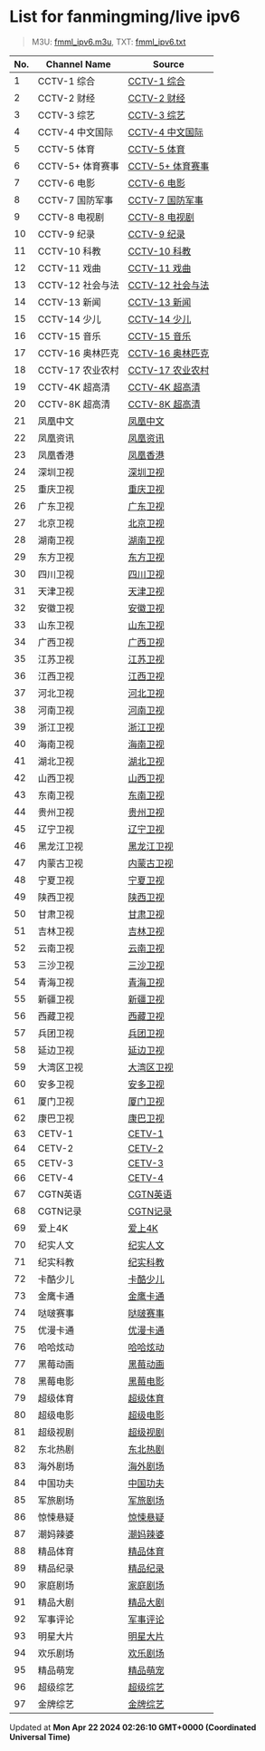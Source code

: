 # List for **fanmingming/live ipv6**

> M3U: [fmml_ipv6.m3u](/fmml_ipv6.m3u), TXT: [fmml_ipv6.txt](/txt/fmml_ipv6.txt)

| No.  | Channel Name | Source |
| --- | ------------ | --- |
| 1 | CCTV-1 综合 | [CCTV-1 综合](http://[2409:8087:1a01:df::7005]:80/ottrrs.hl.chinamobile.com/PLTV/88888888/224/3221226559/index.m3u8) |
| 2 | CCTV-2 财经 | [CCTV-2 财经](http://[2409:8087:1a01:df::7005]:80/ottrrs.hl.chinamobile.com/PLTV/88888888/224/3221226540/index.m3u8) |
| 3 | CCTV-3 综艺 | [CCTV-3 综艺](http://[2409:8087:1a01:df::4077]:80/PLTV/88888888/224/3221225799/index.m3u8) |
| 4 | CCTV-4 中文国际 | [CCTV-4 中文国际](http://[2409:8087:1a01:df::7005]:80/ottrrs.hl.chinamobile.com/PLTV/88888888/224/3221226428/index.m3u8) |
| 5 | CCTV-5 体育 | [CCTV-5 体育](http://[2409:8087:1a01:df::4077]:80/ottrrs.hl.chinamobile.com/PLTV/88888888/224/3221226019/index.m3u8) |
| 6 | CCTV-5+ 体育赛事 | [CCTV-5+ 体育赛事](http://[2409:8087:1a01:df::4077]:80/PLTV/88888888/224/3221225507/index.m3u8) |
| 7 | CCTV-6 电影 | [CCTV-6 电影](http://[2409:8087:1a01:df::4077]:80/ottrrs.hl.chinamobile.com/PLTV/88888888/224/3221226010/index.m3u8) |
| 8 | CCTV-7 国防军事 | [CCTV-7 国防军事](http://[2409:8087:1a01:df::7005]:80/ottrrs.hl.chinamobile.com/PLTV/88888888/224/3221225733/index.m3u8) |
| 9 | CCTV-8 电视剧 | [CCTV-8 电视剧](http://[2409:8087:1a01:df::4077]:80/ottrrs.hl.chinamobile.com/PLTV/88888888/224/3221226008/index.m3u8) |
| 10 | CCTV-9 纪录 | [CCTV-9 纪录](http://[2409:8087:1a01:df::4077]:80/ottrrs.hl.chinamobile.com/PLTV/88888888/224/3221225734/index.m3u8) |
| 11 | CCTV-10 科教 | [CCTV-10 科教](http://[2409:8087:1a01:df::4077]:80/PLTV/88888888/224/3221225677/index.m3u8) |
| 12 | CCTV-11 戏曲 | [CCTV-11 戏曲](http://[2409:8087:1a01:df::7005]:80/ottrrs.hl.chinamobile.com/PLTV/88888888/224/3221226565/index.m3u8) |
| 13 | CCTV-12 社会与法 | [CCTV-12 社会与法](http://[2409:8087:1a01:df::4077]:80/ottrrs.hl.chinamobile.com/PLTV/88888888/224/3221225731/index.m3u8) |
| 14 | CCTV-13 新闻 | [CCTV-13 新闻](http://[2409:8087:1a01:df::7005]:80/ottrrs.hl.chinamobile.com/PLTV/88888888/224/3221226537/index.m3u8) |
| 15 | CCTV-14 少儿 | [CCTV-14 少儿](http://[2409:8087:1a01:df::4077]:80/ottrrs.hl.chinamobile.com/PLTV/88888888/224/3221225732/index.m3u8) |
| 16 | CCTV-15 音乐 | [CCTV-15 音乐](http://[2409:8087:1a01:df::7005]:80/ottrrs.hl.chinamobile.com/PLTV/88888888/224/3221226476/index.m3u8) |
| 17 | CCTV-16 奥林匹克 | [CCTV-16 奥林匹克](http://[2409:8087:1a01:df::4077]:80/PLTV/88888888/224/3221225893/index.m3u8) |
| 18 | CCTV-17 农业农村 | [CCTV-17 农业农村](http://[2409:8087:1a01:df::7005]:80/ottrrs.hl.chinamobile.com/PLTV/88888888/224/3221225765/index.m3u8) |
| 19 | CCTV-4K 超高清 | [CCTV-4K 超高清](http://27.222.3.214/liveali-tp4k.cctv.cn/live/4K10M.stream/playlist.m3u8) |
| 20 | CCTV-8K 超高清 | [CCTV-8K 超高清](https://tv.cry33.com/ys4k.php?id=8k) |
| 21 | 凤凰中文 | [凤凰中文](http://play-flive.ifeng.com/live/06OLEGEGM4G.m3u8) |
| 22 | 凤凰资讯 | [凤凰资讯](http://play-flive.ifeng.com/live/06OLEEWQKN4.m3u8) |
| 23 | 凤凰香港 | [凤凰香港](http://113.64.145.91:8081/hls/38/index.m3u8) |
| 24 | 深圳卫视 | [深圳卫视](http://[2409:8087:1a01:df::7005]:80/ottrrs.hl.chinamobile.com/PLTV/88888888/224/3221226313/index.m3u8) |
| 25 | 重庆卫视 | [重庆卫视](http://[2409:8087:1a01:df::7005]:80/ottrrs.hl.chinamobile.com/PLTV/88888888/224/3221226409/index.m3u8) |
| 26 | 广东卫视 | [广东卫视](http://[2409:8087:1a01:df::7005]:80/ottrrs.hl.chinamobile.com/PLTV/88888888/224/3221226248/index.m3u8) |
| 27 | 北京卫视 | [北京卫视](http://[2409:8087:1a01:df::7005]:80/ottrrs.hl.chinamobile.com/PLTV/88888888/224/3221226450/index.m3u8) |
| 28 | 湖南卫视 | [湖南卫视](http://[2409:8087:1a01:df::7005]:80/ottrrs.hl.chinamobile.com/PLTV/88888888/224/3221226307/index.m3u8) |
| 29 | 东方卫视 | [东方卫视](http://[2409:8087:1a01:df::7005]:80/ottrrs.hl.chinamobile.com/PLTV/88888888/224/3221226345/index.m3u8) |
| 30 | 四川卫视 | [四川卫视](http://[2409:8087:1a01:df::7005]:80/ottrrs.hl.chinamobile.com/PLTV/88888888/224/3221226338/index.m3u8) |
| 31 | 天津卫视 | [天津卫视](http://[2409:8087:1a01:df::7005]:80/ottrrs.hl.chinamobile.com/PLTV/88888888/224/3221226459/index.m3u8) |
| 32 | 安徽卫视 | [安徽卫视](http://[2409:8087:1a01:df::7005]:80/ottrrs.hl.chinamobile.com/PLTV/88888888/224/3221226391/index.m3u8) |
| 33 | 山东卫视 | [山东卫视](http://[2409:8087:1a01:df::7005]:80/ottrrs.hl.chinamobile.com/PLTV/88888888/224/3221226456/index.m3u8) |
| 34 | 广西卫视 | [广西卫视](http://[2409:8087:1a01:df::7005]:80/ottrrs.hl.chinamobile.com/PLTV/88888888/224/3221226549/index.m3u8) |
| 35 | 江苏卫视 | [江苏卫视](http://[2409:8087:1a01:df::7005]:80/ottrrs.hl.chinamobile.com/PLTV/88888888/224/3221226310/index.m3u8) |
| 36 | 江西卫视 | [江西卫视](http://[2409:8087:1a01:df::7005]:80/ottrrs.hl.chinamobile.com/PLTV/88888888/224/3221226344/index.m3u8) |
| 37 | 河北卫视 | [河北卫视](http://[2409:8087:1a01:df::7005]:80/ottrrs.hl.chinamobile.com/PLTV/88888888/224/3221226406/index.m3u8) |
| 38 | 河南卫视 | [河南卫视](http://[2409:8087:1a01:df::7005]:80/ottrrs.hl.chinamobile.com/PLTV/88888888/224/3221226480/index.m3u8) |
| 39 | 浙江卫视 | [浙江卫视](http://[2409:8087:1a01:df::7005]:80/ottrrs.hl.chinamobile.com/PLTV/88888888/224/3221226339/index.m3u8) |
| 40 | 海南卫视 | [海南卫视](http://[2409:8087:1a01:df::7005]:80/ottrrs.hl.chinamobile.com/PLTV/88888888/224/3221226465/index.m3u8) |
| 41 | 湖北卫视 | [湖北卫视](http://[2409:8087:1a01:df::7005]:80/ottrrs.hl.chinamobile.com/PLTV/88888888/224/3221226477/index.m3u8) |
| 42 | 山西卫视 | [山西卫视](http://[2409:8087:5e01:34::21]:6610/ZTE_CMS/00000001000000060000000000000318/index.m3u8?IAS) |
| 43 | 东南卫视 | [东南卫视](http://[2409:8087:1a01:df::7005]:80/ottrrs.hl.chinamobile.com/PLTV/88888888/224/3221226341/index.m3u8) |
| 44 | 贵州卫视 | [贵州卫视](http://[2409:8087:1a01:df::7005]:80/ottrrs.hl.chinamobile.com/PLTV/88888888/224/3221226474/index.m3u8) |
| 45 | 辽宁卫视 | [辽宁卫视](http://[2409:8087:1a01:df::7005]:80/ottrrs.hl.chinamobile.com/PLTV/88888888/224/3221226546/index.m3u8) |
| 46 | 黑龙江卫视 | [黑龙江卫视](http://[2409:8087:1a01:df::7005]:80/ottrrs.hl.chinamobile.com/PLTV/88888888/224/3221226327/index.m3u8) |
| 47 | 内蒙古卫视 | [内蒙古卫视](http://[2409:8087:5e01:34::20]:6610/ZTE_CMS/00000001000000060000000000000319/index.m3u8?IAS) |
| 48 | 宁夏卫视 | [宁夏卫视](http://[2409:8087:5e01:34::20]:6610/ZTE_CMS/00000001000000060000000000000309/index.m3u8?IAS) |
| 49 | 陕西卫视 | [陕西卫视](http://[2409:8087:5e01:34::22]:6610/ZTE_CMS/00000001000000060000000000000313/index.m3u8?IAS) |
| 50 | 甘肃卫视 | [甘肃卫视](http://[2409:8087:1a0b:df::4005]:80/ottrrs.hl.chinamobile.com/PLTV/88888888/224/3221225633/index.m3u8) |
| 51 | 吉林卫视 | [吉林卫视](http://[2409:8087:1a01:df::7005]:80/ottrrs.hl.chinamobile.com/PLTV/88888888/224/3221226397/index.m3u8) |
| 52 | 云南卫视 | [云南卫视](http://[2409:8087:5e01:34::22]:6610/ZTE_CMS/00000001000000060000000000000305/index.m3u8?IAS) |
| 53 | 三沙卫视 | [三沙卫视](http://[2409:8087:5e01:34::21]:6610/ZTE_CMS/08984400000000060000000000000319/index.m3u8?IAS) |
| 54 | 青海卫视 | [青海卫视](http://[2409:8087:1a0b:df::4002]:80/ottrrs.hl.chinamobile.com/PLTV/88888888/224/3221225628/index.m3u8) |
| 55 | 新疆卫视 | [新疆卫视](http://[2409:8087:1a0b:df::4005]:80/ottrrs.hl.chinamobile.com/PLTV/88888888/224/3221225635/index.m3u8) |
| 56 | 西藏卫视 | [西藏卫视](http://[2409:8087:5e01:34::23]:6610/ZTE_CMS/00000001000000060000000000000317/index.m3u8?IAS) |
| 57 | 兵团卫视 | [兵团卫视](http://[2409:8087:1a0b:df::4020]:80/ottrrs.hl.chinamobile.com/PLTV/88888888/224/3221226439/index.m3u8) |
| 58 | 延边卫视 | [延边卫视](http://[2409:8087:1a0b:df::4020]:80/ottrrs.hl.chinamobile.com/PLTV/88888888/224/3221226516/index.m3u8) |
| 59 | 大湾区卫视 | [大湾区卫视](http://[2409:8087:1a0b:df::4020]:80/ottrrs.hl.chinamobile.com/PLTV/88888888/224/3221226442/index.m3u8) |
| 60 | 安多卫视 | [安多卫视](http://[2409:8087:1a0b:df::4007]:80/ottrrs.hl.chinamobile.com/PLTV/88888888/224/3221225659/index.m3u8) |
| 61 | 厦门卫视 | [厦门卫视](http://[2409:8087:5e01:34::22]:6610/ZTE_CMS/00000001000000060000000000000193/index.m3u8?IAS) |
| 62 | 康巴卫视 | [康巴卫视](http://[2409:8087:1a0b:df::4005]:80/ottrrs.hl.chinamobile.com/PLTV/88888888/224/3221225660/index.m3u8) |
| 63 | CETV-1 | [CETV-1](http://[2409:8087:1a0b:df::4020]:80/ottrrs.hl.chinamobile.com/PLTV/88888888/224/3221225652/index.m3u8) |
| 64 | CETV-2 | [CETV-2](http://[2409:8087:1a0b:df::4013]:80/ottrrs.hl.chinamobile.com/PLTV/88888888/224/3221226425/index.m3u8) |
| 65 | CETV-3 | [CETV-3](http://[2409:8087:7004:20:1000::22]:6610/yinhe/2/ch00000090990000001309/index.m3u8?virtualDomain=yinhe.live_hls.zte.com) |
| 66 | CETV-4 | [CETV-4](http://[2409:8087:1a0b:df::4020]:80/ottrrs.hl.chinamobile.com/PLTV/88888888/224/3221225783/index.m3u8) |
| 67 | CGTN英语 | [CGTN英语](http://live.cgtn.com/1000/prog_index.m3u8) |
| 68 | CGTN记录 | [CGTN记录](http://[2409:8087:5e01:34::20]:6610/ZTE_CMS/00000001000000060000000000000528/index.m3u8?IAS) |
| 69 | 爱上4K | [爱上4K](http://[2409:8087:5e01:34::23]:6610/ZTE_CMS/00000001000000060000000000000459/index.m3u8?IAS) |
| 70 | 纪实人文 | [纪实人文](http://[2409:8087:1a01:df::7005]:80/ottrrs.hl.chinamobile.com/PLTV/88888888/224/3221225738/index.m3u8) |
| 71 | 纪实科教 | [纪实科教](http://[2409:8087:1a01:df::7005]:80/ottrrs.hl.chinamobile.com/PLTV/88888888/224/3221225729/index.m3u8) |
| 72 | 卡酷少儿 | [卡酷少儿](http://[2409:8087:1a0b:df::4020]:80/ottrrs.hl.chinamobile.com/PLTV/88888888/224/3221225654/index.m3u8) |
| 73 | 金鹰卡通 | [金鹰卡通](http://[2409:8087:1a0b:df::4008]:80/ottrrs.hl.chinamobile.com/PLTV/88888888/224/3221225653/index.m3u8) |
| 74 | 哒啵赛事 | [哒啵赛事](http://[2409:8087:1a01:df::7005]:80/ottrrs.hl.chinamobile.com/PLTV/88888888/224/3221225675/index.m3u8) |
| 75 | 优漫卡通 | [优漫卡通](http://[2409:8087:1a0b:df::4005]:80/ottrrs.hl.chinamobile.com/PLTV/88888888/224/3221225656/index.m3u8) |
| 76 | 哈哈炫动 | [哈哈炫动](http://[2409:8087:1a0b:df::4001]:80/ottrrs.hl.chinamobile.com/PLTV/88888888/224/3221225657/index.m3u8) |
| 77 | 黑莓动画 | [黑莓动画](http://[2409:8087:1a0b:df::4006]:80/ottrrs.hl.chinamobile.com/PLTV/88888888/224/3221225662/index.m3u8) |
| 78 | 黑莓电影 | [黑莓电影](http://[2409:8087:1a0b:df::4014]:80/ottrrs.hl.chinamobile.com/PLTV/88888888/224/3221225743/index.m3u8) |
| 79 | 超级体育 | [超级体育](http://[2409:8087:1a01:df::7005]:80/ottrrs.hl.chinamobile.com/PLTV/88888888/224/3221225715/index.m3u8) |
| 80 | 超级电影 | [超级电影](http://[2409:8087:1a01:df::7005]:80/ottrrs.hl.chinamobile.com/PLTV/88888888/224/3221225717/index.m3u8) |
| 81 | 超级视剧 | [超级视剧](http://[2409:8087:1a01:df::7005]:80/ottrrs.hl.chinamobile.com/PLTV/88888888/224/3221225716/index.m3u8) |
| 82 | 东北热剧 | [东北热剧](http://[2409:8087:1a01:df::7005]:80/ottrrs.hl.chinamobile.com/PLTV/88888888/224/3221225741/index.m3u8) |
| 83 | 海外剧场 | [海外剧场](http://[2409:8087:1a0b:df::4005]:80/ottrrs.hl.chinamobile.com/PLTV/88888888/224/3221225671/index.m3u8) |
| 84 | 中国功夫 | [中国功夫](http://[2409:8087:1a0b:df::4001]:80/ottrrs.hl.chinamobile.com/PLTV/88888888/224/3221225681/index.m3u8) |
| 85 | 军旅剧场 | [军旅剧场](http://[2409:8087:1a0b:df::4018]:80/ottrrs.hl.chinamobile.com/PLTV/88888888/224/3221225676/index.m3u8) |
| 86 | 惊悚悬疑 | [惊悚悬疑](http://[2409:8087:1a0b:df::4002]:80/ottrrs.hl.chinamobile.com/PLTV/88888888/224/3221225665/index.m3u8) |
| 87 | 潮妈辣婆 | [潮妈辣婆](http://[2409:8087:1a0b:df::4007]:80/ottrrs.hl.chinamobile.com/PLTV/88888888/224/3221225685/index.m3u8) |
| 88 | 精品体育 | [精品体育](http://[2409:8087:1a0b:df::4004]:80/ottrrs.hl.chinamobile.com/PLTV/88888888/224/3221225674/index.m3u8) |
| 89 | 精品纪录 | [精品纪录](http://[2409:8087:1a0b:df::4007]:80/ottrrs.hl.chinamobile.com/PLTV/88888888/224/3221225672/index.m3u8) |
| 90 | 家庭剧场 | [家庭剧场](http://[2409:8087:1a0b:df::4007]:80/ottrrs.hl.chinamobile.com/PLTV/88888888/224/3221225677/index.m3u8) |
| 91 | 精品大剧 | [精品大剧](http://[2409:8087:1a0b:df::4001]:80/ottrrs.hl.chinamobile.com/PLTV/88888888/224/3221225670/index.m3u8) |
| 92 | 军事评论 | [军事评论](http://[2409:8087:1a0b:df::4005]:80/ottrrs.hl.chinamobile.com/PLTV/88888888/224/3221225668/index.m3u8) |
| 93 | 明星大片 | [明星大片](http://[2409:8087:1a0b:df::4005]:80/ottrrs.hl.chinamobile.com/PLTV/88888888/224/3221225664/index.m3u8) |
| 94 | 欢乐剧场 | [欢乐剧场](http://[2409:8087:1a01:df::7005]:80/ottrrs.hl.chinamobile.com/PLTV/88888888/224/3221225742/index.m3u8) |
| 95 | 精品萌宠 | [精品萌宠](http://[2409:8087:1a01:df::7005]:80/ottrrs.hl.chinamobile.com/PLTV/88888888/224/3221226505/index.m3u8) |
| 96 | 超级综艺 | [超级综艺](http://[2409:8087:1a01:df::7005]:80/ottrrs.hl.chinamobile.com/PLTV/88888888/224/3221225714/index.m3u8) |
| 97 | 金牌综艺 | [金牌综艺](http://[2409:8087:1a01:df::7005]:80/ottrrs.hl.chinamobile.com/PLTV/88888888/224/3221225666/index.m3u8) |

Updated at **Mon Apr 22 2024 02:26:10 GMT+0000 (Coordinated Universal Time)**
